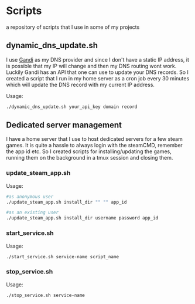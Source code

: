 # Scripts

a repository of scripts that I use in some of my projects

## dynamic_dns_update.sh

I use [Gandi](https://www.gandi.net/) as my DNS provider and since I don't have a static IP address, it is possible that my IP will change and then my DNS routing wont work. Luckily Gandi has an API that one can use to update your DNS records. So I created a script that I run in my home server as a cron job every 30 minutes which will update the DNS record with my current IP address.

Usage:

```bash
./dynamic_dns_update.sh your_api_key domain record
```

## Dedicated server management

I have a home server that I use to host dedicated servers for a few steam games. It is quite a hassle to always login with the steamCMD, remember the app id etc. So I created scripts for installing/updating the games, running them on the background in a tmux session and closing them.

### update_steam_app.sh

Usage:

```bash
#as anonymous user
./update_steam_app.sh install_dir "" "" app_id

#as an existing user
./update_steam_app.sh install_dir username password app_id
```

### start_service.sh

Usage:

```bash
./start_service.sh service-name script_name
```

### stop_service.sh

Usage:

```bash
./stop_service.sh service-name
```
